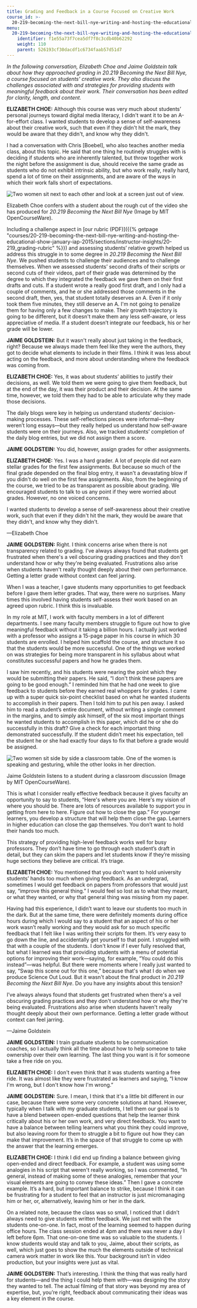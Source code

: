 ```yaml
---
title: Grading and Feedback in a Course Focused on Creative Work
course_id: >-
  20-219-becoming-the-next-bill-nye-writing-and-hosting-the-educational-show-january-iap-2015
menu:
  20-219-becoming-the-next-bill-nye-writing-and-hosting-the-educational-show-january-iap-2015:
    identifier: f1e55a73f7cea5df7f8c3cdb40b62292
    weight: 110
    parent: 526193cf30dacdf1c6734faab57d51d7
---
```

_In the following conversation, Elizabeth Choe and Jaime Goldstein talk about how they approached grading in 20.219 Becoming the Next Bill Nye, a course focused on students’ creative work. They also discuss the challenges associated with and strategies for providing students with meaningful feedback about their work. Their conversation has been edited for clarity, length, and content._

**ELIZABETH CHOE:** Although this course was very much about students’ personal journeys toward digital media literacy, I didn't want it to be an A-for-effort class. I wanted students to develop a sense of self-awareness about their creative work, such that even if they didn't hit the mark, they would be aware that they didn't, and know why they didn't.

I had a conversation with Chris \[Boebel\], who also teaches another media class, about this topic. He said that one thing he routinely struggles with is deciding if students who are inherently talented, but throw together work the night before the assignment is due, should receive the same grade as students who do not exhibit intrinsic ability, but who work really, really hard, spend a lot of time on their assignments, and are aware of the ways in which their work falls short of expectations.

![Two women sit next to each other and look at a screen just out of view.](https://open-learning-course-data-ci.s3.amazonaws.com/20-219-becoming-the-next-bill-nye-writing-and-hosting-the-educational-show-january-iap-2015/37011140a3c8f5a4ebbedc719bf5438d_eliz-student.jpg)  

Elizabeth Choe confers with a student about the rough cut of the video she has produced for _20.219 Becoming the Next Bill Nye_ (Image by MIT OpenCourseWare).

Including a challenge aspect in [our rubric (PDF)]({{% getpage "courses/20-219-becoming-the-next-bill-nye-writing-and-hosting-the-educational-show-january-iap-2015/sections/instructor-insights/20-219_grading-rubric" %}}) and assessing students’ relative growth helped us address this struggle in to some degree in _20.219 Becoming the Next Bill Nye_. We pushed students to challenge their audiences and to challenge themselves. When we assessed students’ second drafts of their scripts or second cuts of their videos, part of their grade was determined by the degree to which they integrated the feedback we gave them on their first drafts and cuts. If a student wrote a really good first draft, and I only had a couple of comments, and he or she addressed those comments in the second draft, then, yes, that student totally deserves an A. Even if it only took them five minutes, they still deserve an A. I'm not going to penalize them for having only a few changes to make. Their growth trajectory is going to be different, but it doesn't make them any less self-aware, or less appreciative of media. If a student doesn’t integrate our feedback, his or her grade will be lower.

**JAIME GOLDSTEIN:** But it wasn't really about just taking in the feedback, right? Because we always made them feel like they were the authors, they got to decide what elements to include in their films. I think it was less about acting on the feedback, and more about understanding where the feedback was coming from.

**ELIZABETH CHOE:** Yes, it was about students’ abilities to justify their decisions, as well. We told them we were going to give them feedback, but at the end of the day, it was their product and their decision. At the same time, however, we told them they had to be able to articulate why they made those decisions.

The daily blogs were key in helping us understand students’ decision-making processes. These self-reflections pieces were informal—they weren’t long essays—but they really helped us understand how self-aware students were on their journeys. Also, we tracked students’ completion of the daily blog entries, but we did not assign them a score.

**JAIME GOLDSTEIN:** You did, however, assign grades for other assignments.

**ELIZABETH CHOE:** Yes. I was a hard grader. A lot of people did not earn stellar grades for the first few assignments. But because so much of the final grade depended on the final blog entry, it wasn't a devastating blow if you didn't do well on the first few assignments. Also, from the beginning of the course, we tried to be as transparent as possible about grading. We encouraged students to talk to us any point if they were worried about grades. However, no one voiced concerns.

I wanted students to develop a sense of self-awareness about their creative work, such that even if they didn't hit the mark, they would be aware that they didn't, and know why they didn't.

—Elizabeth Choe

**JAIME GOLDSTEIN:** Right. I think concerns arise when there is not transparency related to grading. I’ve always always found that students get frustrated when there's a veil obscuring grading practices and they don't understand how or why they're being evaluated. Frustrations also arise when students haven't really thought deeply about their own performance. Getting a letter grade without context can feel jarring.

When I was a teacher, I gave students many opportunities to get feedback before I gave them letter grades. That way, there were no surprises. Many times this involved having students self-assess their work based on an agreed upon rubric. I think this is invaluable.

In my role at MIT, I work with faculty members in a lot of different departments. I see many faculty members struggle to figure out how to give meaningful feedback without it taking a billion hours. I actually just worked with a professor who assigns a 15-page paper in his course in which 30 students are enrolled. I helped him scaffold the course, and structure it so that the students would be more successful. One of the things we worked on was strategies for being more transparent in his syllabus about what constitutes successful papers and how he grades them.

I saw him recently, and his students were nearing the point which they would be submitting their papers. He said, “I don't think these papers are going to be good enough.” I reminded him that he had one week to give feedback to students before they earned real whoppers for grades. I came up with a super quick six-point checklist based on what he wanted students to accomplish in their papers. Then I told him to put his pen away. I asked him to read a student’s entire document, without writing a single comment in the margins, and to simply ask himself, of the six most important things he wanted students to accomplish in this paper, which did he or she do successfully in this draft? Give a check for each important thing demonstrated successfully. If the student didn’t meet his expectation, tell the student he or she had exactly four days to fix that before a grade would be assigned.

![Two women sit side by side a classroom table. One of the women is speaking and gesturing, while the other looks in her direction.](https://open-learning-course-data-ci.s3.amazonaws.com/20-219-becoming-the-next-bill-nye-writing-and-hosting-the-educational-show-january-iap-2015/32fb47cface341f681c797a704b155e6_jaime-student-2.jpg)  

Jaime Goldstein listens to a student during a classroom discussion (Image by MIT OpenCourseWare).

This is what I consider really effective feedback because it gives faculty an opportunity to say to students, “Here's where you are. Here's my vision of where you should be. There are lots of resources available to support you in getting from here to here. Figure out how to close the gap.” For younger learners, you develop a structure that will help them close the gap. Learners in higher education can close the gap themselves. You don’t want to hold their hands too much.

This strategy of providing high-level feedback works well for busy professors. They don’t have time to go through each student’s draft in detail, but they can skim the papers and let students know if they’re missing huge sections they believe are critical. It’s triage.

**ELIZABETH CHOE:** You mentioned that you don’t want to hold university students’ hands too much when giving feedback. As an undergrad, sometimes I would get feedback on papers from professors that would just say, “improve this general thing.” I would feel so lost as to what they meant, or what they wanted, or why that general thing was missing from my paper.

Having had this experience, I didn’t want to leave our students too much in the dark. But at the same time, there were definitely moments during office hours during which I would say to a student that an aspect of his or her work wasn’t really working and they would ask for so much specific feedback that I felt like I was writing their scripts for them. It’s very easy to go down the line, and accidentally get yourself to that point. I struggled with that with a couple of the students. I don't know if I ever fully resolved that, but what I learned was that providing students with a menu of potential options for improving their work—saying, for example, “You could do this instead”—was helpful. But there were moments where I really just wanted to say, “Swap this scene out for this one,” because that's what I do when we produce Science Out Loud. But it wasn't about the final product in _20.219 Becoming the Next Bill Nye_. Do you have any insights about this tension?

I’ve always always found that students get frustrated when there's a veil obscuring grading practices and they don't understand how or why they're being evaluated. Frustrations also arise when students haven't really thought deeply about their own performance. Getting a letter grade without context can feel jarring.

—Jaime Goldstein

**JAIME GOLDSTEIN:** I train graduate students to be communication coaches, so I actually think all the time about how to help someone to take ownership over their own learning. The last thing you want is it for someone take a free ride on you.

**ELIZABETH CHOE:** I don't even think that it was students wanting a free ride. It was almost like they were frustrated as learners and saying, “I know I'm wrong, but I don't know how I'm wrong.”

**JAIME GOLDSTEIN:** Sure. I mean, I think that it's a little bit different in our case, because there were some very concrete solutions at hand. However, typically when I talk with my graduate students, I tell them our goal is to have a blend between open-ended questions that help the learner think critically about his or her own work, and very direct feedback. You want to have a balance between telling learners what you think they could improve, but also leaving room for them to struggle a bit to figure out how they can make that improvement. It’s in the space of that struggle to come up with the answer that the learning emerges.

**ELIZABETH CHOE:** I think I did end up finding a balance between giving open-ended and direct feedback. For example, a student was using some analogies in his script that weren't really working, so I was commented, “In general, instead of making some of these analogies, remember that your visual elements are going to convey these ideas.” Then I gave a concrete example. It’s a hard, but important balance to strike, because I think it can be frustrating for a student to feel that an instructor is just micromanaging him or her, or, alternatively, leaving him or her in the dark.

On a related note, because the class was so small, I noticed that I didn’t always need to give students written feedback. We just met with the students one-on-one. In fact, most of the learning seemed to happen during office hours. The class session ended at 4pm and there was never a day I left before 6pm. That one-on-one time was so valuable to the students. I know students would stay and talk to you, Jaime, about their scripts, as well, which just goes to show the much the elements outside of technical camera work matter in work like this. Your background isn’t in video production, but your insights were just as vital.

**JAIME GOLDSTEIN:** That’s interesting. I think the thing that was really hard for students—and the thing I could help them with—was designing the story they wanted to tell. The actual filming of that story was beyond my area of expertise, but, you’re right, feedback about communicating their ideas was a key element in the course.